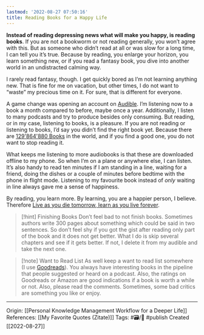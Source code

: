 ```yaml
---
lastmod: '2022-08-27 07:50:16'
title: Reading Books for a Happy Life
---
```


**Instead of reading depressing news what will make you happy, is reading books**. If you are not a bookworm or not reading generally, you won’t agree with this. But as someone who didn’t read at all or was slow for a long time, I can tell you it’s true. Because by reading, you enlarge your horizon, you learn something new, or if you read a fantasy book, you dive into another world in an undistracted calming way.

I rarely read fantasy, though. I get quickly bored as I’m not learning anything new. That is fine for me on vacation, but other times, I do not want to “waste” my precious time on it. For sure, that is different for everyone.

A game change was opening an account on [Audible](https://audible.com/). I’m listening now to a book a month compared to before, maybe once a year. Additionally, I listen to many podcasts and try to produce besides only consuming. But reading, or in my case, listening to books, is a pleasure. If you are not reading or listening to books, I’d say you didn’t find the right book yet. Because there are [129'864'880 Books](https://www.theatlantic.com/technology/archive/2010/08/google-there-are-exactly-129-864-880-books-in-the-world/61024/) in the world, and if you find a good one, you do not want to stop reading it.

What keeps me listening to more audiobooks is that these are downloaded offline to my phone. So when I’m on a plane or anywhere else, I can listen. It’s also handy to read ten minutes if I am standing in a line, waiting for a friend, doing the dishes or a couple of minutes before bedtime with the phone in flight mode. Listening to my favourite book instead of _only_ waiting in line always gave me a sense of happiness.

By reading, you learn more. By learning, you are a happier person, I believe. Therefore [Live as you die tomorrow, learn as you live forever](https://www.brainyquote.com/quotes/mahatma_gandhi_133995).

> [!hint] Finishing Books
> Don’t feel bad to not finish books. Sometimes authors write 300 pages about something which could be said in two sentences. So don’t feel shy if you got the gist after reading only part of the book and it does not get better. What I do is skip several chapters and see if it gets better. If not, I delete it from my audible and take the next one.

> [!note] Want to Read List
> As well keep a want to read list somewhere (I use [Goodreads](https://goodreads.com/)). You always have interesting books in the pipeline that people suggested or heard on a podcast. Also, the ratings on Goodreads or Amazon are good indications if a book is worth a while or not. Also, please read the comments. Sometimes, some bad critics are something you like or enjoy.

---
Origin: [[Personal Knowledge Management Workflow for a Deeper Life]]
References: [[My Favorite Quotes (Zitate)]]
Tags: #🗃/🌳 #publish 
Created [[2022-08-27]]